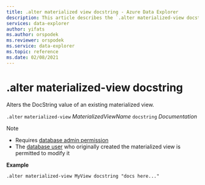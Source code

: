 ```yaml
---
title: .alter materialized view docstring - Azure Data Explorer
description: This article describes the `.alter materialized-view docstring` command in Azure Data Explorer.
services: data-explorer
author: yifats
ms.author: orspodek
ms.reviewer: orspodek
ms.service: data-explorer
ms.topic: reference
ms.date: 02/08/2021
---
```

# .alter materialized-view docstring

Alters the DocString value of an existing materialized view.

`.alter` `materialized-view` *MaterializedViewName* `docstring` *Documentation*

> [!NOTE]
> * Requires [database admin permission](../management/access-control/role-based-authorization.md)
> * The [database user](../management/access-control/role-based-authorization.md) who originally created the materialized view is permitted to modify it

**Example** 

```kusto
.alter materialized-view MyView docstring "docs here..."
```